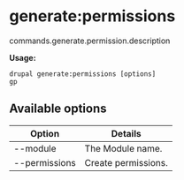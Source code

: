# generate:permissions
commands.generate.permission.description

**Usage:**
```
drupal generate:permissions [options]
gp
```

## Available options
Option | Details
-------|-------------
--module | The Module name.
--permissions | Create permissions.
